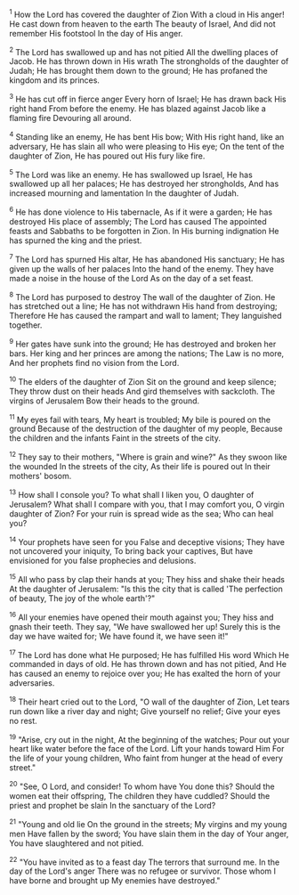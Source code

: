 <sup>1</sup> 
How the Lord has covered the daughter of Zion With a cloud in His anger! He cast down from heaven to the earth The beauty of Israel, And did not remember His footstool In the day of His anger. 

<sup>2</sup> 
The Lord has swallowed up and has not pitied All the dwelling places of Jacob. He has thrown down in His wrath The strongholds of the daughter of Judah; He has brought them down to the ground; He has profaned the kingdom and its princes. 

<sup>3</sup> 
He has cut off in fierce anger Every horn of Israel; He has drawn back His right hand From before the enemy. He has blazed against Jacob like a flaming fire Devouring all around. 

<sup>4</sup> 
Standing like an enemy, He has bent His bow; With His right hand, like an adversary, He has slain all who were pleasing to His eye; On the tent of the daughter of Zion, He has poured out His fury like fire. 

<sup>5</sup> 
The Lord was like an enemy. He has swallowed up Israel, He has swallowed up all her palaces; He has destroyed her strongholds, And has increased mourning and lamentation In the daughter of Judah. 

<sup>6</sup> 
He has done violence to His tabernacle, As if it were a garden; He has destroyed His place of assembly; The Lord has caused The appointed feasts and Sabbaths to be forgotten in Zion. In His burning indignation He has spurned the king and the priest. 

<sup>7</sup> 
The Lord has spurned His altar, He has abandoned His sanctuary; He has given up the walls of her palaces Into the hand of the enemy. They have made a noise in the house of the Lord As on the day of a set feast. 

<sup>8</sup> 
The Lord has purposed to destroy The wall of the daughter of Zion. He has stretched out a line; He has not withdrawn His hand from destroying; Therefore He has caused the rampart and wall to lament; They languished together. 

<sup>9</sup> 
Her gates have sunk into the ground; He has destroyed and broken her bars. Her king and her princes are among the nations; The Law is no more, And her prophets find no vision from the Lord. 

<sup>10</sup> 
The elders of the daughter of Zion Sit on the ground and keep silence; They throw dust on their heads And gird themselves with sackcloth. The virgins of Jerusalem Bow their heads to the ground. 

<sup>11</sup> 
My eyes fail with tears, My heart is troubled; My bile is poured on the ground Because of the destruction of the daughter of my people, Because the children and the infants Faint in the streets of the city. 

<sup>12</sup> 
They say to their mothers, "Where is grain and wine?" As they swoon like the wounded In the streets of the city, As their life is poured out In their mothers' bosom. 

<sup>13</sup> 
How shall I console you? To what shall I liken you, O daughter of Jerusalem? What shall I compare with you, that I may comfort you, O virgin daughter of Zion? For your ruin is spread wide as the sea; Who can heal you? 

<sup>14</sup> 
Your prophets have seen for you False and deceptive visions; They have not uncovered your iniquity, To bring back your captives, But have envisioned for you false prophecies and delusions. 

<sup>15</sup> 
All who pass by clap their hands at you; They hiss and shake their heads At the daughter of Jerusalem: "Is this the city that is called 'The perfection of beauty, The joy of the whole earth'?" 

<sup>16</sup> 
All your enemies have opened their mouth against you; They hiss and gnash their teeth. They say, "We have swallowed her up! Surely this is the day we have waited for; We have found it, we have seen it!" 

<sup>17</sup> 
The Lord has done what He purposed; He has fulfilled His word Which He commanded in days of old. He has thrown down and has not pitied, And He has caused an enemy to rejoice over you; He has exalted the horn of your adversaries. 

<sup>18</sup> 
Their heart cried out to the Lord, "O wall of the daughter of Zion, Let tears run down like a river day and night; Give yourself no relief; Give your eyes no rest. 

<sup>19</sup> 
"Arise, cry out in the night, At the beginning of the watches; Pour out your heart like water before the face of the Lord. Lift your hands toward Him For the life of your young children, Who faint from hunger at the head of every street." 

<sup>20</sup> 
"See, O Lord, and consider! To whom have You done this? Should the women eat their offspring, The children they have cuddled? Should the priest and prophet be slain In the sanctuary of the Lord? 

<sup>21</sup> 
"Young and old lie On the ground in the streets; My virgins and my young men Have fallen by the sword; You have slain them in the day of Your anger, You have slaughtered and not pitied. 

<sup>22</sup> 
"You have invited as to a feast day The terrors that surround me. In the day of the Lord's anger There was no refugee or survivor. Those whom I have borne and brought up My enemies have destroyed."